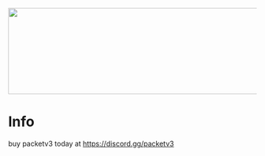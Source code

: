 <p align="center">
	<img width="755" height="175" src="assets/images/logo.png">
</p>

# Info
buy packetv3 today at https://discord.gg/packetv3
